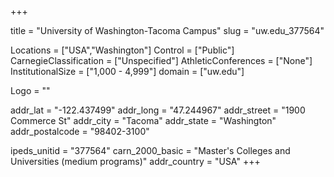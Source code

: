 
+++

title = "University of Washington-Tacoma Campus"
slug = "uw.edu_377564"

Locations = ["USA","Washington"]
Control = ["Public"]
CarnegieClassification = ["Unspecified"]
AthleticConferences = ["None"]
InstitutionalSize = ["1,000 - 4,999"]
domain = ["uw.edu"]

Logo = ""

addr_lat = "-122.437499"
addr_long = "47.244967"
addr_street = "1900 Commerce St"
addr_city = "Tacoma"
addr_state = "Washington"
addr_postalcode = "98402-3100"

ipeds_unitid = "377564"
carn_2000_basic = "Master's Colleges and Universities (medium programs)"
addr_country = "USA"
+++
    
